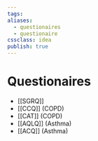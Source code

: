 ```yaml
---
tags: 
aliases:
  - questionaires
  - questionaire
cssclass: idea
publish: true
---
```

# Questionaires
  - [[SGRQ]]
  - [[CCQ]] (COPD)
  - [[CAT]] (COPD)
  - [[AQLQ]] (Asthma)
  - [[ACQ]] (Asthma)

